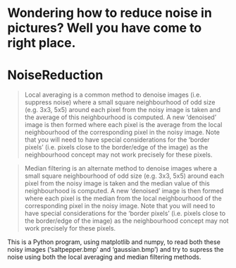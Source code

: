 # Wondering how to reduce noise in pictures? Well you have come to right place.


# NoiseReduction

> Local averaging is a common method to denoise images (i.e. suppress noise) where a small square neighbourhood of odd size (e.g. 3x3, 5x5) around each pixel from the noisy image is taken and the average of this neighbourhood is computed. A new ‘denoised’ image is then formed where each pixel is the average from the local neighbourhood of the corresponding pixel  in  the  noisy  image.  Note  that  you  will  need  to  have  special  considerations  for  the ‘border pixels’ (i.e. pixels close  to  the  border/edge  of  the  image)  as  the  neighbourhood concept may not work precisely for these pixels. 

> Median filtering is an alternate method to denoise images where a small square neighbourhood of odd size (e.g. 3x3, 5x5) around each pixel from the noisy image is taken and the median value of this neighbourhood is computed. A new ‘denoised’ image is then formed where each pixel is the median from the local neighbourhood of the corresponding pixel  in  the  noisy  image.  Note  that  you  will  need  to  have  special  considerations  for  the ‘border pixels’ (i.e. pixels close to the border/edge of the image) as the neighbourhood concept may not work precisely for these pixels.

This is a Python program, using matplotlib and numpy, to read both these noisy images (‘saltpepper.bmp’ and ‘gaussian.bmp’) and try to supress the noise using both the local averaging and median filtering methods.
